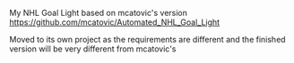 My NHL Goal Light based on mcatovic's version
https://github.com/mcatovic/Automated_NHL_Goal_Light

Moved to its own project as the requirements are different and the finished version will be very different from mcatovic's

